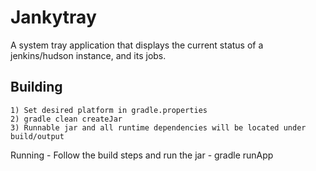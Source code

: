 Jankytray
=============

A system tray application that displays the current status of a jenkins/hudson instance, and its jobs. 

Building
--------
	1) Set desired platform in gradle.properties
	2) gradle clean createJar
	3) Runnable jar and all runtime dependencies will be located under build/output

Running
	- Follow the build steps and run the jar
	- gradle runApp 

	